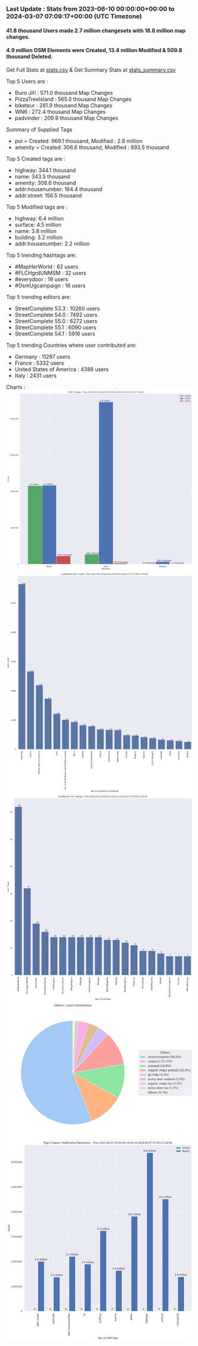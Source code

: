 ### Last Update : Stats from 2023-06-10 00:00:00+00:00 to 2024-03-07 07:09:17+00:00 (UTC Timezone)

#### 41.8 thousand Users made 2.7 million changesets with 18.8 million map changes.
#### 4.9 million OSM Elements were Created, 13.4 million Modified & 509.8 thousand Deleted.
Get Full Stats at [stats.csv](/stats/fieldmappers/Daily/stats.csv)
 & Get Summary Stats at [stats_summary.csv](/stats/fieldmappers/Daily/stats_summary.csv)

Top 5 Users are : 
- Đuro Jiří : 571.0 thousand Map Changes
- PizzaTreeIsland : 565.0 thousand Map Changes
- biketeur : 281.9 thousand Map Changes
- WN6 : 272.4 thousand Map Changes
- padvinder : 209.9 thousand Map Changes

Summary of Supplied Tags
- poi = Created: 969.1 thousand, Modified : 2.8 million
- amenity = Created: 306.6 thousand, Modified : 893.5 thousand


Top 5 Created tags are :
- highway: 344.1 thousand
- name: 343.5 thousand
- amenity: 306.6 thousand
- addr:housenumber: 164.4 thousand
- addr:street: 156.5 thousand


Top 5 Modified tags are :
- highway: 6.4 million
- surface: 4.5 million
- name: 3.8 million
- building: 3.2 million
- addr:housenumber: 2.2 million


Top 5 trending hashtags are:
- #MapHerWorld : 62 users
- #FLCHgrdUNMSM : 32 users
- #everydoor : 19 users
- #OsmUgcampaign : 16 users


Top 5 trending editors are:
- StreetComplete 53.3 : 10260 users
- StreetComplete 54.0 : 7492 users
- StreetComplete 55.0 : 6272 users
- StreetComplete 55.1 : 6090 users
- StreetComplete 54.1 : 5916 users


Top 5 trending Countries where user contributed are:
- Germany : 11297 users
- France : 5332 users
- United States of America : 4388 users
- Italy : 2431 users


 Charts : 
![Alt text](./stats_osm_changes.png) 
![Alt text](./stats_users_per_country.png) 
![Alt text](./stats_users_per_hashtag.png) 
![Alt text](./stats_editors_pie_chart.png) 
![Alt text](./stats_tags.png) 
